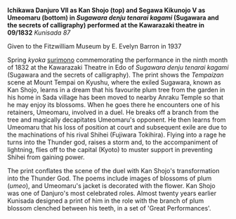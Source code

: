 **Ichikawa Danjuro VII as Kan Shojo (top) and Segawa Kikunojo V as Umeomaru (bottom) in _Sugawara denju tenarai kagami_ (Sugawara and the secrets of calligraphy) performed at the Kawarazaki theatre in 09/1832**
_Kunisada 87_

Given to the Fitzwilliam Museum by E. Evelyn Barron in 1937

Spring _kyoka_ [surimono](/theme/surimono-and-special-printing-effects) commemorating the performance in the ninth month of 1832 at the Kawarazaki Theatre in Edo of _Sugawara denju tenarai kagami_ (Sugawara and the secrets of calligraphy). The print shows the _Tempaizan_ scene at Mount Tempai on Kyushu, where the exiled Sugawara, known as Kan Shojo, learns in a dream that his favourite plum tree from the garden in his home in Sada village has been moved to nearby Anraku Temple so that he may enjoy its blossoms. When he goes there he encounters one of his retainers, Umeomaru, involved in a duel. He breaks off a branch from the tree and magically decapitates Umeomaru's opponent. He then learns from Umeomaru that his loss of position at court and subsequent exile are due to the machinations of his rival Shihei (Fujiwara Tokihira). Flying into a rage he turns into the Thunder god, raises a storm and, to the accompaniment of lightning, flies off to the capital (Kyoto) to muster support in preventing Shihei from gaining power.

The print conflates the scene of the duel with Kan Shojo's transformation into the Thunder God. The poems include images of blossoms of plum (_umeo_), and Umeomaru's jacket is decorated with the flower. Kan Shojo was one of Danjuro's most celebrated roles. Almost twenty years earlier Kunisada designed a print of him in the role with the branch of plum blossom clenched between his teeth, in a set of 'Great Performances'.
